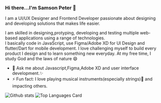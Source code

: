 ### Hi there...I'm Samson Peter 👋

I am a UI/UX Designer and Frontend Developer passionate about designing and developing solutions that makes life easier. 

I am skilled in designing,protyping, developing and testing multiple web-based applications using a range of technologies.                                                 
I basically code in JavaScript, use Figma/Adobe XD for UI Design and flutter/Dart for mobile development. I love challenging myself to build every product I design and to learn something new everyday.
At my free time, I study God and the laws of nature 😄

- 💬 Ask me about Javascript,Figma,Adobe XD and user interface development.✨
- ⚡ Fun fact: I love playing musical instruments(especially strings):musical_note: and impacting others.
<!-- - Here is my Github stat -->
 ![Github stats](https://github-readme-stats.vercel.app/api?username=livingstone17&theme=highcontrast&show_icons=true&count_private=true) ![Top Languages Card](https://github-readme-stats.vercel.app/api/top-langs/?username=livingstone17&layout=compact)
 

<!--
**Livingstone17/Livingstone17** is a ✨ _special_ ✨ repository because its `README.md` (this file) appears on your GitHub profile.

Here are some ideas to get you started:

- 🔭 I’m currently working on ...
- 🌱 I’m currently learning ...
- 👯 I’m looking to collaborate on ...
- 🤔 I’m looking for help with ...
- 💬 Ask me about ...
- 📫 How to reach me: ...
- 😄 Pronouns: ...
- ⚡ Fun fact: ...
-->
